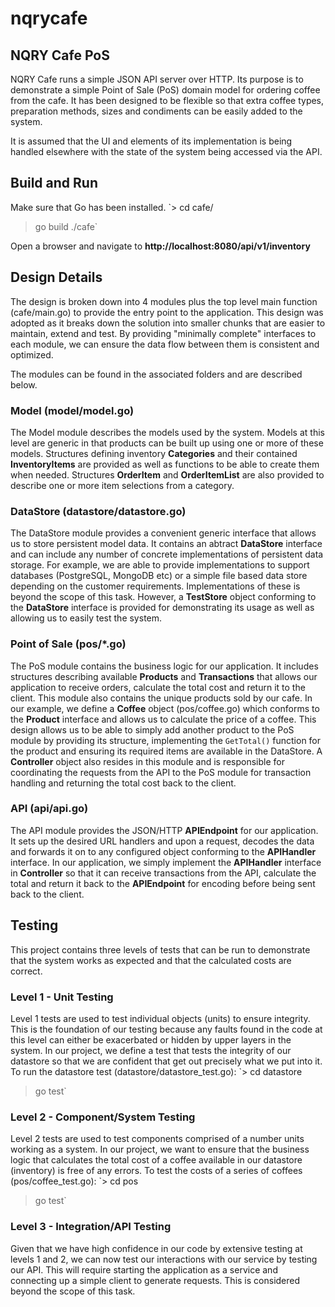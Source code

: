 # nqrycafe
## NQRY Cafe PoS

NQRY Cafe runs a simple JSON API server over HTTP. Its purpose is to demonstrate
a simple Point of Sale (PoS) domain model for ordering coffee from the cafe. It
has been designed to be flexible so that extra coffee types, preparation methods,
sizes and condiments can be easily added to the system.

It is assumed that the UI and elements of its implementation is being handled elsewhere
with the state of the system being accessed via the API.

## Build and Run
Make sure that Go has been installed.
`> cd cafe/
> go build
> ./cafe`

Open a browser and navigate to **http://localhost:8080/api/v1/inventory**

## Design Details
The design is broken down into 4 modules plus the top level main function (cafe/main.go)
to provide the entry point to the application. This design was adopted as it breaks down the
solution into smaller chunks that are easier to maintain, extend and test. By providing
"minimally complete" interfaces to each module, we can ensure the data flow between them is
consistent and optimized.

The modules can be found in the associated folders and are described below.

### Model (model/model.go)
The Model module describes the models used by the system. Models at this
level are generic in that products can be built up using one or more of these models.
Structures defining inventory **Categories** and their contained **InventoryItems** are
provided as well as functions to be able to create them when needed. Structures **OrderItem**
and **OrderItemList** are also provided to describe one or more item selections from a
category.

### DataStore (datastore/datastore.go)
The DataStore module provides a convenient generic interface that allows us to store
persistent model data. It contains an abtract **DataStore** interface and can include any
number of concrete implementations of persistent data storage.
For example, we are able to provide implementations to support databases (PostgreSQL, MongoDB etc) or a simple file based data store depending on the customer requirements. Implementations
of these is beyond the scope of this task. However, a **TestStore** object conforming to the **DataStore** interface is provided for demonstrating its usage as well as allowing us to easily test the system.

### Point of Sale (pos/\*.go)
The PoS module contains the business logic for our application. It includes structures
describing available **Products** and **Transactions** that allows our application
to receive orders, calculate the total cost and return it to the client. This module
also contains the unique products sold by our cafe. In our example, we define a **Coffee**
object (pos/coffee.go) which conforms to the **Product** interface and allows us to
calculate the price of a coffee.
This design allows us to be able to simply add another product to the PoS module by providing its structure, implementing the `GetTotal()` function for the product and ensuring its required
items are available in the DataStore.
A **Controller** object also resides in this module and is responsible for coordinating
the requests from the API to the PoS module for transaction handling and returning the
total cost back to the client.

### API (api/api.go)
The API module provides the JSON/HTTP **APIEndpoint** for our application. It sets up the
desired URL handlers and upon a request, decodes the data and forwards it on to any configured
object conforming to the **APIHandler** interface. In our application, we simply implement
the **APIHandler** interface in **Controller** so that it can receive transactions from the API,
calculate the total and return it back to the **APIEndpoint** for encoding before being sent
back to the client.

## Testing  
This project contains three levels of tests that can be run to demonstrate that the system works as expected and that the calculated costs are correct.

### Level 1 - Unit Testing
Level 1 tests are used to test individual objects (units) to ensure integrity. This is the
foundation of our testing because any faults found in the code at this level can either be exacerbated or hidden by upper layers in the system.
In our project, we define a test that tests the integrity of our datastore so that we are confident that get out precisely what we put into it. To run the datastore test (datastore/datastore_test.go):
`> cd datastore
> go test`

### Level 2 - Component/System Testing
Level 2 tests are used to test components comprised of a number units working as a system. In
our project, we want to ensure that the business logic that calculates the total cost of a coffee
available in our datastore (inventory) is free of any errors. To test the costs of a series
of coffees (pos/coffee_test.go):
`> cd pos
> go test`

### Level 3 - Integration/API Testing
Given that we have high confidence in our code by extensive testing at levels 1 and 2, we can
now test our interactions with our service by testing our API. This will require starting
the application as a service and connecting up a simple client to generate requests.
This is considered beyond the scope of this task.
